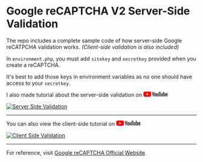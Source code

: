 # Google reCAPTCHA V2 Server-Side Validation

The repo includes a complete sample code of how server-side Google reCATPCHA validation works. *(Client-side validation is also included)*

In `environment.php`, you must add `sitekey` and `secretkey` provided when you create a reCAPTCHA.

It's best to add those keys in environment variables as no one should have access to your `secretkey`.

I also made tutorial about the server-side validation on ![YouTube](/images/yt.png "YouTube Logo")

[![Server Side Validation](https://img.youtube.com/vi/oJzGpDbeSuA/0.jpg)](https://www.youtube.com/watch?v=oJzGpDbeSuA)

----------

You can also view the client-side tutorial on ![YouTube](/images/yt.png "YouTube Logo")

[![Client Side Validation](https://img.youtube.com/vi/okaZ6OIqlzs/0.jpg)](https://www.youtube.com/watch?v=okaZ6OIqlzs)

----------

For reference, visit [Google reCAPTCHA Official Website](https://developers.google.com/recaptcha/).